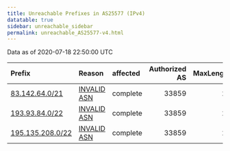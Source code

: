 ```yaml
---
title: Unreachable Prefixes in AS25577 (IPv4)
datatable: true
sidebar: unreachable_sidebar
permalink: unreachable_AS25577-v4.html
---
```


Data as of 2020-07-18 22:50:00 UTC


<div class="datatable-begin"></div>

| Prefix                                                     | Reason                                                                                                  | affected   |   Authorized AS |   MaxLength | Anchor                                         |   unreachable /24s |
|:-----------------------------------------------------------|:--------------------------------------------------------------------------------------------------------|:-----------|----------------:|------------:|:-----------------------------------------------|-------------------:|
| [83.142.64.0/21](https://stat.ripe.net/83.142.64.0/21)     | [INVALID ASN](https://rpki-validator.ripe.net/announcement-preview?asn=AS25577&prefix=83.142.64.0/21)   | complete   |           33859 |          21 | [RIPE](unreachable_RIPE_NCC_RPKI_Root-v4.html) |                  8 |
| [193.93.84.0/22](https://stat.ripe.net/193.93.84.0/22)     | [INVALID ASN](https://rpki-validator.ripe.net/announcement-preview?asn=AS25577&prefix=193.93.84.0/22)   | complete   |           33859 |          22 | [RIPE](unreachable_RIPE_NCC_RPKI_Root-v4.html) |                  4 |
| [195.135.208.0/22](https://stat.ripe.net/195.135.208.0/22) | [INVALID ASN](https://rpki-validator.ripe.net/announcement-preview?asn=AS25577&prefix=195.135.208.0/22) | complete   |           33859 |          22 | [RIPE](unreachable_RIPE_NCC_RPKI_Root-v4.html) |                  4 |

<div class="datatable-end"></div>